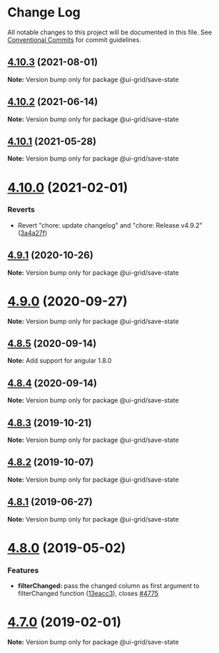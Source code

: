# Change Log

All notable changes to this project will be documented in this file.
See [Conventional Commits](https://conventionalcommits.org) for commit guidelines.

## [4.10.3](https://github.com/angular-ui/ui-grid/compare/v4.10.2...v4.10.3) (2021-08-01)

**Note:** Version bump only for package @ui-grid/save-state





## [4.10.2](https://github.com/angular-ui/ui-grid/compare/v4.10.1...v4.10.2) (2021-06-14)

**Note:** Version bump only for package @ui-grid/save-state





## [4.10.1](https://github.com/angular-ui/ui-grid/compare/v4.10.0...v4.10.1) (2021-05-28)

**Note:** Version bump only for package @ui-grid/save-state





# [4.10.0](https://github.com/angular-ui/ui-grid/compare/v4.9.1...v4.10.0) (2021-02-01)


### Reverts

* Revert "chore: update changelog" and "chore: Release v4.9.2" ([3a4a27f](https://github.com/angular-ui/ui-grid/commit/3a4a27f6f1283f9b785287a53c2acc3539de170b))





## [4.9.1](https://github.com/angular-ui/ui-grid/compare/v4.9.0...v4.9.1) (2020-10-26)

**Note:** Version bump only for package @ui-grid/save-state





# [4.9.0](https://github.com/angular-ui/ui-grid/compare/v4.8.5...v4.9.0) (2020-09-27)

**Note:** Version bump only for package @ui-grid/save-state





## [4.8.5](https://github.com/angular-ui/ui-grid/compare/v4.8.3...v4.8.5) (2020-09-14)

**Note:** Add support for angular 1.8.0





## [4.8.4](https://github.com/angular-ui/ui-grid/compare/v4.8.3...v4.8.4) (2020-09-14)

**Note:** Version bump only for package @ui-grid/save-state





## [4.8.3](https://github.com/angular-ui/ui-grid/compare/v4.8.2...v4.8.3) (2019-10-21)

**Note:** Version bump only for package @ui-grid/save-state





## [4.8.2](https://github.com/angular-ui/ui-grid/compare/v4.8.1...v4.8.2) (2019-10-07)

**Note:** Version bump only for package @ui-grid/save-state





## [4.8.1](https://github.com/angular-ui/ui-grid/compare/v4.8.0...v4.8.1) (2019-06-27)

**Note:** Version bump only for package @ui-grid/save-state





# [4.8.0](https://github.com/angular-ui/ui-grid/compare/v4.7.1...v4.8.0) (2019-05-02)


### Features

* **filterChanged:** pass the changed column as first argument to filterChanged function ([13eacc3](https://github.com/angular-ui/ui-grid/commit/13eacc3)), closes [#4775](https://github.com/angular-ui/ui-grid/issues/4775)





# [4.7.0](https://github.com/angular-ui/ui-grid/compare/v4.6.6...v4.7.0) (2019-02-01)

**Note:** Version bump only for package @ui-grid/save-state
